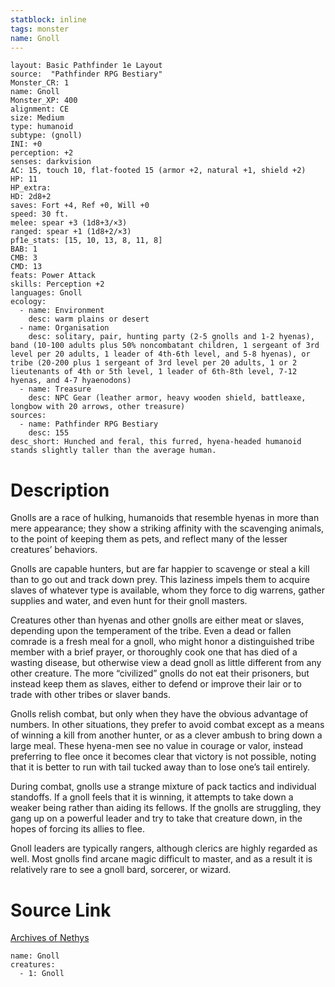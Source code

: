 ```yaml
---
statblock: inline
tags: monster
name: Gnoll
---
```

```statblock
layout: Basic Pathfinder 1e Layout
source:  "Pathfinder RPG Bestiary"
Monster_CR: 1
name: Gnoll
Monster_XP: 400
alignment: CE
size: Medium
type: humanoid
subtype: (gnoll)
INI: +0
perception: +2
senses: darkvision
AC: 15, touch 10, flat-footed 15 (armor +2, natural +1, shield +2)
HP: 11
HP_extra: 
HD: 2d8+2
saves: Fort +4, Ref +0, Will +0
speed: 30 ft.
melee: spear +3 (1d8+3/×3)
ranged: spear +1 (1d8+2/×3)
pf1e_stats: [15, 10, 13, 8, 11, 8]
BAB: 1
CMB: 3
CMD: 13
feats: Power Attack
skills: Perception +2
languages: Gnoll
ecology:
  - name: Environment
    desc: warm plains or desert
  - name: Organisation
    desc: solitary, pair, hunting party (2-5 gnolls and 1-2 hyenas), band (10-100 adults plus 50% noncombatant children, 1 sergeant of 3rd level per 20 adults, 1 leader of 4th-6th level, and 5-8 hyenas), or tribe (20-200 plus 1 sergeant of 3rd level per 20 adults, 1 or 2 lieutenants of 4th or 5th level, 1 leader of 6th-8th level, 7-12 hyenas, and 4-7 hyaenodons)
  - name: Treasure
    desc: NPC Gear (leather armor, heavy wooden shield, battleaxe, longbow with 20 arrows, other treasure)
sources:
  - name: Pathfinder RPG Bestiary
    desc: 155
desc_short: Hunched and feral, this furred, hyena-headed humanoid stands slightly taller than the average human.
```
# Description
Gnolls are a race of hulking, humanoids that resemble hyenas in more than mere appearance; they show a striking affinity with the scavenging animals, to the point of keeping them as pets, and reflect many of the lesser creatures’ behaviors.

Gnolls are capable hunters, but are far happier to scavenge or steal a kill than to go out and track down prey. This laziness impels them to acquire slaves of whatever type is available, whom they force to dig warrens, gather supplies and water, and even hunt for their gnoll masters.

Creatures other than hyenas and other gnolls are either meat or slaves, depending upon the temperament of the tribe. Even a dead or fallen comrade is a fresh meal for a gnoll, who might honor a distinguished tribe member with a brief prayer, or thoroughly cook one that has died of a wasting disease, but otherwise view a dead gnoll as little different from any other creature. The more “civilized” gnolls do not eat their prisoners, but instead keep them as slaves, either to defend or improve their lair or to trade with other tribes or slaver bands.

Gnolls relish combat, but only when they have the obvious advantage of numbers. In other situations, they prefer to avoid combat except as a means of winning a kill from another hunter, or as a clever ambush to bring down a large meal. These hyena-men see no value in courage or valor, instead preferring to flee once it becomes clear that victory is not possible, noting that it is better to run with tail tucked away than to lose one’s tail entirely.

During combat, gnolls use a strange mixture of pack tactics and individual standoffs. If a gnoll feels that it is winning, it attempts to take down a weaker being rather than aiding its fellows. If the gnolls are struggling, they gang up on a powerful leader and try to take that creature down, in the hopes of forcing its allies to flee.

Gnoll leaders are typically rangers, although clerics are highly regarded as well. Most gnolls find arcane magic difficult to master, and as a result it is relatively rare to see a gnoll bard, sorcerer, or wizard.
# Source Link
[Archives of Nethys](https://aonprd.com/MonsterDisplay.aspx?ItemName=Gnoll)
```encounter-table
name: Gnoll
creatures:
  - 1: Gnoll
```
